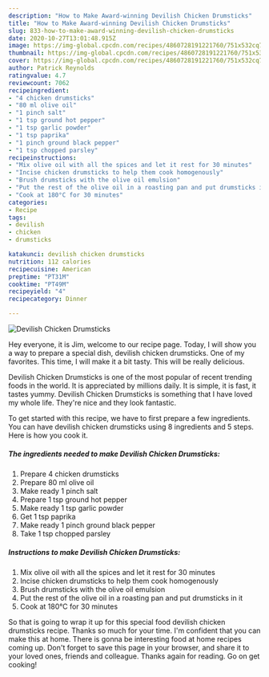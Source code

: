 ```yaml
---
description: "How to Make Award-winning Devilish Chicken Drumsticks"
title: "How to Make Award-winning Devilish Chicken Drumsticks"
slug: 833-how-to-make-award-winning-devilish-chicken-drumsticks
date: 2020-10-27T13:01:48.915Z
image: https://img-global.cpcdn.com/recipes/4860728191221760/751x532cq70/devilish-chicken-drumsticks-recipe-main-photo.jpg
thumbnail: https://img-global.cpcdn.com/recipes/4860728191221760/751x532cq70/devilish-chicken-drumsticks-recipe-main-photo.jpg
cover: https://img-global.cpcdn.com/recipes/4860728191221760/751x532cq70/devilish-chicken-drumsticks-recipe-main-photo.jpg
author: Patrick Reynolds
ratingvalue: 4.7
reviewcount: 7062
recipeingredient:
- "4 chicken drumsticks"
- "80 ml olive oil"
- "1 pinch salt"
- "1 tsp ground hot pepper"
- "1 tsp garlic powder"
- "1 tsp paprika"
- "1 pinch ground black pepper"
- "1 tsp chopped parsley"
recipeinstructions:
- "Mix olive oil with all the spices and let it rest for 30 minutes"
- "Incise chicken drumsticks to help them cook homogenously"
- "Brush drumsticks with the olive oil emulsion"
- "Put the rest of the olive oil in a roasting pan and put drumsticks in it"
- "Cook at 180°C for 30 minutes"
categories:
- Recipe
tags:
- devilish
- chicken
- drumsticks

katakunci: devilish chicken drumsticks 
nutrition: 112 calories
recipecuisine: American
preptime: "PT31M"
cooktime: "PT49M"
recipeyield: "4"
recipecategory: Dinner

---
```



![Devilish Chicken Drumsticks](https://img-global.cpcdn.com/recipes/4860728191221760/751x532cq70/devilish-chicken-drumsticks-recipe-main-photo.jpg)

Hey everyone, it is Jim, welcome to our recipe page. Today, I will show you a way to prepare a special dish, devilish chicken drumsticks. One of my favorites. This time, I will make it a bit tasty. This will be really delicious.



Devilish Chicken Drumsticks is one of the most popular of recent trending foods in the world. It is appreciated by millions daily. It is simple, it is fast, it tastes yummy. Devilish Chicken Drumsticks is something that I have loved my whole life. They're nice and they look fantastic.


To get started with this recipe, we have to first prepare a few ingredients. You can have devilish chicken drumsticks using 8 ingredients and 5 steps. Here is how you cook it.

<!--inarticleads1-->

##### The ingredients needed to make Devilish Chicken Drumsticks:

1. Prepare 4 chicken drumsticks
1. Prepare 80 ml olive oil
1. Make ready 1 pinch salt
1. Prepare 1 tsp ground hot pepper
1. Make ready 1 tsp garlic powder
1. Get 1 tsp paprika
1. Make ready 1 pinch ground black pepper
1. Take 1 tsp chopped parsley




<!--inarticleads2-->

##### Instructions to make Devilish Chicken Drumsticks:

1. Mix olive oil with all the spices and let it rest for 30 minutes
1. Incise chicken drumsticks to help them cook homogenously
1. Brush drumsticks with the olive oil emulsion
1. Put the rest of the olive oil in a roasting pan and put drumsticks in it
1. Cook at 180°C for 30 minutes




So that is going to wrap it up for this special food devilish chicken drumsticks recipe. Thanks so much for your time. I'm confident that you can make this at home. There is gonna be interesting food at home recipes coming up. Don't forget to save this page in your browser, and share it to your loved ones, friends and colleague. Thanks again for reading. Go on get cooking!
